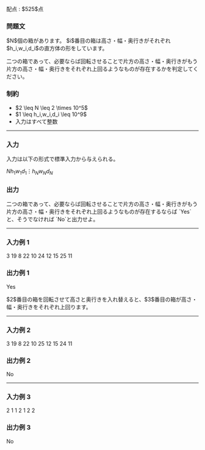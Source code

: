 
<div>

<span>

<span>

<p>
配点 : $525$点
</p>

<div>

<section>

### **問題文**

<p>
$N$個の箱があります。 $i$番目の箱は高さ・幅・奥行きがそれぞれ $h_i,w_i,d_i$の直方体の形をしています。  
</p>

<p>
二つの箱であって、必要ならば回転させることで片方の高さ・幅・奥行きがもう片方の高さ・幅・奥行きをそれぞれ上回るようなものが存在するかを判定してください。  
</p>

</section>

</div>

<div>

<section>

### **制約**

<ul>

<li>
$2 \leq N \leq 2 \times 10^5$
</li>

<li>
$1 \leq h_i,w_i,d_i \leq 10^9$
</li>

<li>
入力はすべて整数
</li>

</ul>

</section>

</div>

---

<div>

<div>

<section>

### **入力**

<p>
入力は以下の形式で標準入力から与えられる。
</p>

<div>

$N$$h_1$$w_1$$d_1$$\vdots$$h_N$$w_N$$d_N$
</div>

</section>

</div>

<div>

<section>

### **出力**

<p>
二つの箱であって、必要ならば回転させることで片方の高さ・幅・奥行きがもう片方の高さ・幅・奥行きをそれぞれ上回るようなものが存在するならば `Yes`と、そうでなければ `No`と出力せよ。
</p>

</section>

</div>

</div>

---

<div>

<section>

### **入力例 1**

<div>

3
19 8 22
10 24 12
15 25 11

</div>

</section>

</div>

<div>

<section>

### **出力例 1**

<div>

Yes

</div>

<p>
$2$番目の箱を回転させて高さと奥行きを入れ替えると、$3$番目の箱が高さ・幅・奥行きをそれぞれ上回ります。
</p>

</section>

</div>

---

<div>

<section>

### **入力例 2**

<div>

3
19 8 22
10 25 12
15 24 11

</div>

</section>

</div>

<div>

<section>

### **出力例 2**

<div>

No

</div>

</section>

</div>

---

<div>

<section>

### **入力例 3**

<div>

2
1 1 2
1 2 2

</div>

</section>

</div>

<div>

<section>

### **出力例 3**

<div>

No

</div>

</section>

</div>

</span>

</span>

</div>
